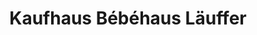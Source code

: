 ---
title: "Kaufhaus Bébéhaus Läuffer"
url: /siebnen/kaufhaus-bebehaus-laeuffer/
shop: Babysachen
---